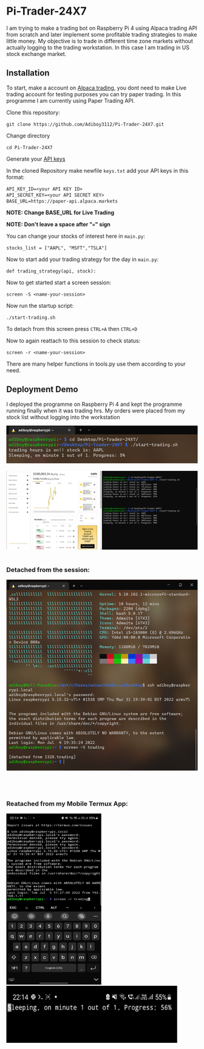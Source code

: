 # Pi-Trader-24X7

I am trying to make a trading bot on Raspberry Pi 4 using Alpaca trading API from scratch and later implement some profitable trading strategies to make little money. My objective is to trade in different time zone markets without actually logging to the trading workstation. In this case I am trading in US stock exchange market.

## Installation

To start, make a account on [Alpaca trading](https://app.alpaca.markets/brokerage/new-account/overview), you dont need to make Live trading account for testing purposes you can try paper trading.
In this programme I am currently using Paper Trading API. 

Clone this repository:

    git clone https://github.com/Adiboy3112/Pi-Trader-24X7.git

Change directory

    cd Pi-Trader-24X7

Generate your [API keys](https://app.alpaca.markets/paper/dashboard/overview) 

In the cloned Repository make newfile `keys.txt` add your API keys in this format:

    API_KEY_ID=<your API KEY ID>
    API_SECRET_KEY=<your API SECRET KEY>
    BASE_URL=https://paper-api.alpaca.markets

**NOTE: Change BASE_URL for Live Trading**

**NOTE: Don't leave a space after "`=`" sign**

You can change your stocks of interest here in `main.py`:

    stocks_list = ["AAPL", "MSFT","TSLA"]

Now to start add your trading strategy for the day in `main.py`:

    def trading_strategy(api, stock):


Now to get started start a screen session:

    screen -S <name-your-session>

Now run the startup script:

    ./start-trading.sh

To detach from this screen press `CTRL+A` then `CTRL+D`

Now to again reattach to this session to check status:

    screen -r <name-your-session>


There are many helper functions in tools.py use them according to your need.

## Deployment Demo

I deployed the programme on Raspberry Pi 4 and kept the programme running finally when it was trading hrs. My orders were placed from my stock list without logging into the workstation 

<img src="./images/1.png"/>
</br></br>
<img src="./images/2.png"/>
</br></br>

### Detached from the session: 

<img src="./images/3.png"/>
</br></br></br></br>

### Reatached from my Mobile Termux App:

<img src="./images/4.jpeg" width="250" height="450"/>
<img src="./images/5.jpeg" width="450" height="150"/>
</br></br>




